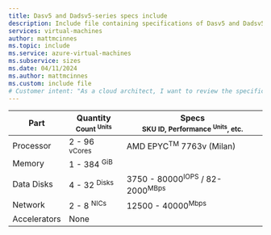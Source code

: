 ```yaml
---
title: Dasv5 and Dadsv5-series specs include
description: Include file containing specifications of Dasv5 and Dadsv5-series VM sizes.
services: virtual-machines
author: mattmcinnes
ms.topic: include
ms.service: azure-virtual-machines
ms.subservice: sizes
ms.date: 04/11/2024
ms.author: mattmcinnes
ms.custom: include file
# Customer intent: "As a cloud architect, I want to review the specifications of Dasv5 and Dadsv5-series virtual machines, so that I can choose the appropriate VM sizes for my workloads based on performance and resource requirements."
---
```



| Part | Quantity <br><sup>Count <sup>Units | Specs <br><sup>SKU ID, Performance <sup>Units</sup>, etc.  |
|---|---|---|
| Processor        | 2 - 96 <sup> vCores    | AMD EPYC<sup>TM</sup> 7763v (Milan) |
| Memory           | 1 - 384 <sup> GiB      |                                        |
| Data Disks       | 4 - 32 <sup>Disks      | 3750 - 80000<sup>IOPS</sup> / 82-2000<sup>MBps |
| Network          | 2 - 8 <sup> NICs       | 12500 - 40000<sup>Mbps                         |
| Accelerators     | None                   |                                        |